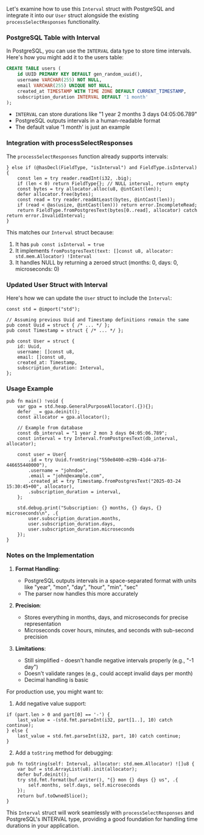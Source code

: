 Let's examine how to use this `Interval` struct with PostgreSQL and integrate it into our `User` struct alongside the existing `processSelectResponses` functionality.

### PostgreSQL Table with Interval

In PostgreSQL, you can use the `INTERVAL` data type to store time intervals. Here's how you might add it to the users table:

```sql
CREATE TABLE users (
    id UUID PRIMARY KEY DEFAULT gen_random_uuid(),
    username VARCHAR(255) NOT NULL,
    email VARCHAR(255) UNIQUE NOT NULL,
    created_at TIMESTAMP WITH TIME ZONE DEFAULT CURRENT_TIMESTAMP,
    subscription_duration INTERVAL DEFAULT '1 month'
);
```

- `INTERVAL` can store durations like "1 year 2 months 3 days 04:05:06.789"
- PostgreSQL outputs intervals in a human-readable format
- The default value '1 month' is just an example

### Integration with processSelectResponses

The `processSelectResponses` function already supports intervals:

```zig
} else if (@hasDecl(FieldType, "isInterval") and FieldType.isInterval) {
    const len = try reader.readInt(i32, .big);
    if (len < 0) return FieldType{}; // NULL interval, return empty
    const bytes = try allocator.alloc(u8, @intCast(len));
    defer allocator.free(bytes);
    const read = try reader.readAtLeast(bytes, @intCast(len));
    if (read < @as(usize, @intCast(len))) return error.IncompleteRead;
    return FieldType.fromPostgresText(bytes[0..read], allocator) catch return error.InvalidInterval;
}
```

This matches our `Interval` struct because:
1. It has `pub const isInterval = true`
2. It implements `fromPostgresText(text: []const u8, allocator: std.mem.Allocator) !Interval`
3. It handles NULL by returning a zeroed struct (months: 0, days: 0, microseconds: 0)

### Updated User Struct with Interval

Here's how we can update the `User` struct to include the `Interval`:

```zig
const std = @import("std");

// Assuming previous Uuid and Timestamp definitions remain the same
pub const Uuid = struct { /* ... */ };
pub const Timestamp = struct { /* ... */ };

pub const User = struct {
    id: Uuid,
    username: []const u8,
    email: []const u8,
    created_at: Timestamp,
    subscription_duration: Interval,
};
```

### Usage Example

```zig
pub fn main() !void {
    var gpa = std.heap.GeneralPurposeAllocator(.{}){};
    defer _ = gpa.deinit();
    const allocator = gpa.allocator();

    // Example from database
    const db_interval = "1 year 2 mon 3 days 04:05:06.789";
    const interval = try Interval.fromPostgresText(db_interval, allocator);

    const user = User{
        .id = try Uuid.fromString("550e8400-e29b-41d4-a716-446655440000"),
        .username = "johndoe",
        .email = "john@example.com",
        .created_at = try Timestamp.fromPostgresText("2025-03-24 15:30:45+00", allocator),
        .subscription_duration = interval,
    };

    std.debug.print("Subscription: {} months, {} days, {} microseconds\n", .{
        user.subscription_duration.months,
        user.subscription_duration.days,
        user.subscription_duration.microseconds
    });
}
```

### Notes on the Implementation

1. **Format Handling**:
   - PostgreSQL outputs intervals in a space-separated format with units like "year", "mon", "day", "hour", "min", "sec"
   - The parser now handles this more accurately

2. **Precision**:
   - Stores everything in months, days, and microseconds for precise representation
   - Microseconds cover hours, minutes, and seconds with sub-second precision

3. **Limitations**:
   - Still simplified - doesn't handle negative intervals properly (e.g., "-1 day")
   - Doesn't validate ranges (e.g., could accept invalid days per month)
   - Decimal handling is basic

For production use, you might want to:
1. Add negative value support:
```zig
if (part.len > 0 and part[0] == '-') {
    last_value = -(std.fmt.parseInt(i32, part[1..], 10) catch continue);
} else {
    last_value = std.fmt.parseInt(i32, part, 10) catch continue;
}
```

2. Add a `toString` method for debugging:
```zig
pub fn toString(self: Interval, allocator: std.mem.Allocator) ![]u8 {
    var buf = std.ArrayList(u8).init(allocator);
    defer buf.deinit();
    try std.fmt.format(buf.writer(), "{} mon {} days {} us", .{
        self.months, self.days, self.microseconds
    });
    return buf.toOwnedSlice();
}
```

This `Interval` struct will work seamlessly with `processSelectResponses` and PostgreSQL's INTERVAL type, providing a good foundation for handling time durations in your application.
